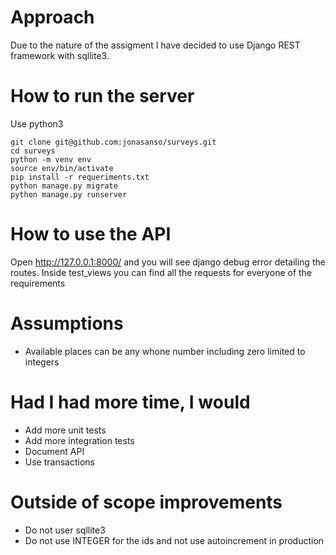 # Approach

Due to the nature of the assigment I have decided to use Django REST framework with sqllite3. 


# How to run the server

Use python3 
```
git clone git@github.com:jonasanso/surveys.git
cd surveys
python -m venv env
source env/bin/activate
pip install -r requeriments.txt
python manage.py migrate
python manage.py runserver
```

# How to use the API
Open http://127.0.0.1:8000/ and you will see django debug error detailing the routes.
Inside test_views you can find all the requests for everyone of the requirements

# Assumptions
- Available places can be any whone number including zero limited to integers

# Had I had more time, I would
- Add more unit tests
- Add more integration tests
- Document API
- Use transactions

# Outside of scope improvements
- Do not user sqllite3
- Do not use INTEGER for the ids and not use autoincrement in production


